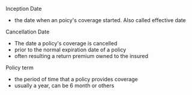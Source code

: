 Inception Date
- the date when an poicy's coverage started. Also called effective date

Cancellation Date
- The date a policy's coverage is cancelled
- prior to the normal expiration date of a policy
- often resulting a return premium owned to the insured

Policy term
- the period of time that a policy provides coverage
- usually a year, can be 6 month or others


